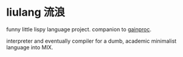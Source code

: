 # liulang 流浪
funny little lispy language project. companion to [gainproc](https://github.com/sqrtM/gainproc).

interpreter and eventually compiler for a dumb, academic minimalist language into MIX.
